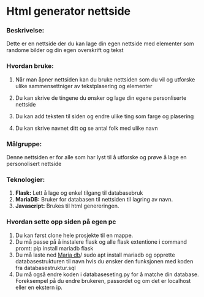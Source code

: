 # Html generator nettside
 
### Beskrivelse:
 
Dette er en nettside der du kan lage din egen nettside med elementer som randome bilder og din egen overskrift og tekst
 
### Hvordan bruke:  
 
1. Når man åpner nettsiden kan du bruke nettsiden som du vil og utforske ulike sammensettniger av tekstplasering og elementer
 
2. Du kan skrive de tingene du ønsker og lage din egene personliserte nettside
 
3. Du kan add teksten til siden og endre ulike ting som farge og plasering
   
5. Du kan skrive navnet ditt og se antal folk med ulike navn
 
 
 
### Målgruppe:
 
Denne nettsiden er for alle som har lyst til å utforske og prøve å lage en personolisert nettside
 
### Teknologier:
 
1. **Flask:** Lett å lage og enkel tilgang til databasebruk
2. **MariaDB:** Bruker for databasen til nettsiden til lagring av navn.
3. **Javascript:** Brukes til html genereringen.

### Hvordan sette opp siden på egen pc
1. Du kan først clone hele prosjekte til en mappe.
2. Du må passe på å instalere flask og alle flask extentione i command promt: pip install mariadb flask
3. Du må laste ned [Maria db](https://mariadb.org/download/?t=mariadb&p=mariadb&r=11.7.2&os=windows&cpu=x86_64&pkg=msi&mirror=dotsrc)/ sudo apt install mariadb og opprette databasestrukturen til navn hvis du ønsker den funksjonen med koden fra databasestruktur.sql
4. Du må også endre koden i databaseseting.py for å matche din database. Foreksempel på du endre brukeren, passordet og om det er localhost eller en ekstern ip.

 
 
 

